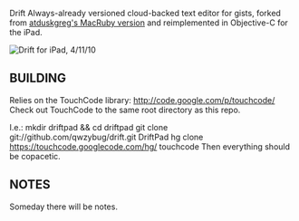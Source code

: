 Drift
Always-already versioned cloud-backed text editor for gists,
forked from [atduskgreg's MacRuby version](http://github.com/atduskgreg/drift) and reimplemented
in Objective-C for the iPad.

![Drift for iPad, 4/11/10](http://img.skitch.com/20100412-m9bchhabbcqnqb3c999xfwm9ai.png)

BUILDING
--------

Relies on the TouchCode library:
http://code.google.com/p/touchcode/
Check out TouchCode to the same root directory as this repo.

I.e.:
  mkdir driftpad && cd driftpad
  git clone git://github.com/qwzybug/drift.git DriftPad
  hg clone https://touchcode.googlecode.com/hg/ touchcode
Then everything should be copacetic.

NOTES
-----
Someday there will be notes.